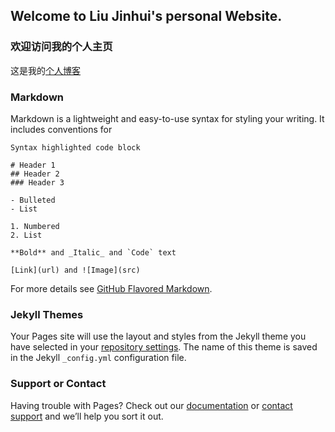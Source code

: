 ## Welcome to Liu Jinhui's personal Website.
### 欢迎访问我的个人主页

这是我的[个人博客](https://github.com/ahuljh/liujinhui.github.com/edit/gh-pages/index.md) 

### Markdown

Markdown is a lightweight and easy-to-use syntax for styling your writing. It includes conventions for

```注释
Syntax highlighted code block

# Header 1
## Header 2
### Header 3

- Bulleted
- List

1. Numbered
2. List

**Bold** and _Italic_ and `Code` text

[Link](url) and ![Image](src)
```

For more details see [GitHub Flavored Markdown](https://guides.github.com/features/mastering-markdown/).

### Jekyll Themes

Your Pages site will use the layout and styles from the Jekyll theme you have selected in your [repository settings](https://github.com/ahuljh/liujinhui.github.com/settings). The name of this theme is saved in the Jekyll `_config.yml` configuration file.

### Support or Contact

Having trouble with Pages? Check out our [documentation](https://docs.github.com/categories/github-pages-basics/) or [contact support](https://github.com/contact) and we’ll help you sort it out.
